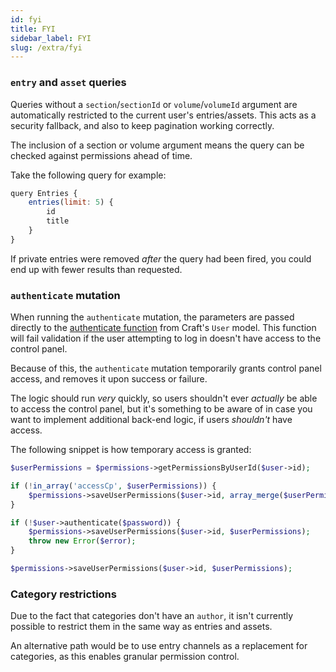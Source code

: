```yaml
---
id: fyi
title: FYI
sidebar_label: FYI
slug: /extra/fyi
---
```


### `entry` and `asset` queries

Queries without a `section`/`sectionId` or `volume`/`volumeId` argument are automatically restricted to the current user's entries/assets. This acts as a security fallback, and also to keep pagination working correctly.

The inclusion of a section or volume argument means the query can be checked against permissions ahead of time.

Take the following query for example:

```javascript
query Entries {
    entries(limit: 5) {
        id
        title
    }
}
```

If private entries were removed _after_ the query had been fired, you could end up with fewer results than requested.

### `authenticate` mutation

When running the `authenticate` mutation, the parameters are passed directly to the [authenticate function](https://docs.craftcms.com/api/v3/craft-elements-user.html#method-authenticate) from Craft's `User` model. This function will fail validation if the user attempting to log in doesn't have access to the control panel.

Because of this, the `authenticate` mutation temporarily grants control panel access, and removes it upon success or failure.

The logic should run _very_ quickly, so users shouldn't ever _actually_ be able to access the control panel, but it's something to be aware of in case you want to implement additional back-end logic, if users _shouldn't_ have access.

The following snippet is how temporary access is granted:

```php
$userPermissions = $permissions->getPermissionsByUserId($user->id);

if (!in_array('accessCp', $userPermissions)) {
    $permissions->saveUserPermissions($user->id, array_merge($userPermissions, ['accessCp']));
}

if (!$user->authenticate($password)) {
    $permissions->saveUserPermissions($user->id, $userPermissions);
    throw new Error($error);
}

$permissions->saveUserPermissions($user->id, $userPermissions);
```

### Category restrictions

Due to the fact that categories don't have an `author`, it isn't currently possible to restrict them in the same way as entries and assets.

An alternative path would be to use entry channels as a replacement for categories, as this enables granular permission control.
